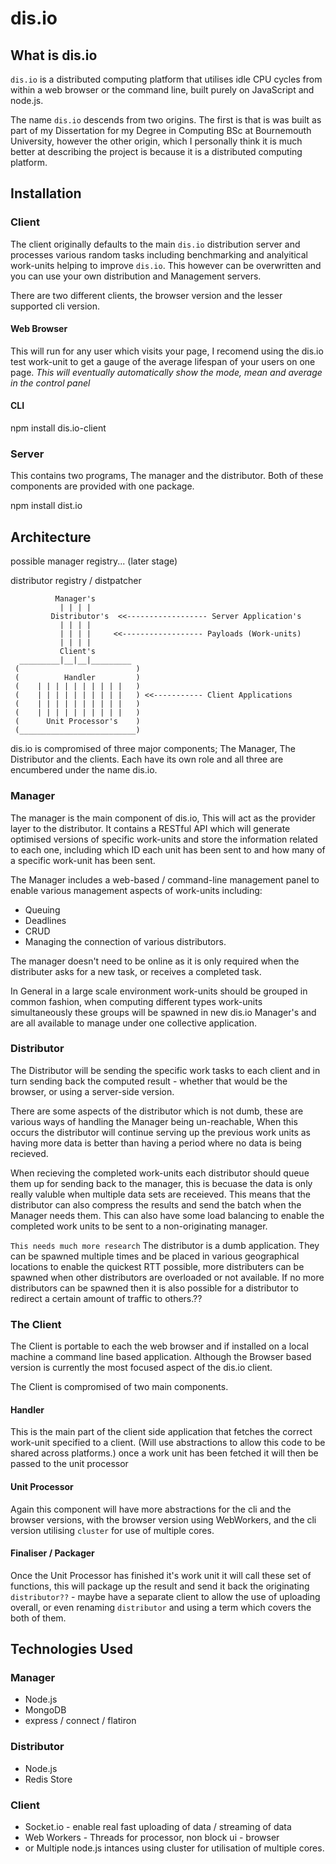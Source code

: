 # dis.io

## What is dis.io

`dis.io` is a distributed computing platform that utilises idle CPU cycles from within a web browser or the command line, built purely on JavaScript and node.js.

The name `dis.io` descends from two origins. The first is that is was built as part of my Dissertation for my Degree in Computing BSc at Bournemouth University, however the other origin, which I personally think it is much better at describing the project is because it is a distributed computing platform.

## Installation

### Client

The client originally defaults to the main `dis.io` distribution server and processes various random tasks including benchmarking and analyitical work-units helping to improve `dis.io`. This however can be overwritten and you can use your own distribution and Management servers.

There are two different clients, the browser version and the lesser supported cli version.

#### Web Browser

This will run for any user which visits your page, I recomend using the dis.io test work-unit to get a gauge of the average lifespan of your users on one page. *This will eventually automatically show the mode, mean and average in the control panel*

   <script src='http://tomg.co/dis.io/client.js'></script>

#### CLI

   npm install dis.io-client

### Server

This contains two programs, The manager and the distributor. Both of these components are provided with one package.

   npm install dist.io

## Architecture

possible manager registry... (later stage)

distributor registry / distpatcher

              Manager's
               | | | |
             Distributor's  <<------------------ Server Application's
               | | | |
               | | | |     <<------------------ Payloads (Work-units)
               | | | |
               Client's
      _________|__|__|_________
     (                          )
     (          Handler         )
     (    | | | | | | | | | |   )
     (    | | | | | | | | | |   ) <<----------- Client Applications
     (    | | | | | | | | | |   )
     (    | | | | | | | | | |   )
     (      Unit Processor's    )
     (__________________________)

dis.io is compromised of three major components; The Manager, The Distributor and the clients. Each have its own role and all three are encumbered under the name dis.io.

### Manager

The manager is the main component of dis.io, This will act as the provider layer to the distributor. It contains a RESTful API which will generate optimised versions of specific work-units and store the information related to each one, including which ID each unit has been sent to and how many of a specific work-unit has been sent.

The Manager includes a web-based / command-line management panel to enable various management aspects of work-units including:

- Queuing
- Deadlines
- CRUD
- Managing the connection of various distributors.

The manager doesn't need to be online as it is only required when the distributer asks for a new task, or receives a completed task.

In General in a large scale environment work-units should be grouped in common fashion, when computing different types work-units simultaneously these groups will be spawned in new dis.io Manager's and are all available to manage under one collective application.

### Distributor

The Distributor will be sending the specific work tasks to each client and in turn sending back the computed result - whether that would be the browser, or using a server-side version.

There are some aspects of the distributor which is not dumb, these are various ways of handling the Manager being un-reachable, When this occurs the distributor will continue serving up the previous work units as having more data is better than having a period where no data is being recieved.

When recieving the completed work-units each distributor should queue them up for sending back to the manager, this is becuase the data is only really valuble when multiple data sets are receieved. This means that the distributor can also compress the results and send the batch when the Manager needs them. This can also have some load balancing to enable the completed work units to be sent to a non-originating manager.

`This needs much more research`
The distributor is a dumb application. They can be spawned multiple times and be placed in various geographical locations to enable the quickest RTT possible, more distributers can be spawned when other distributors are overloaded or not available. If no more distributors can be spawned then it is also possible for a distributor to redirect a certain amount of traffic to others.??


### The Client

The Client is portable to each the web browser and if installed on a local machine a command line based application. Although the Browser based version is currently the most focused aspect of the dis.io client.

The Client is compromised of two main components.

#### Handler

This is the main part of the client side application that fetches the correct work-unit specified to a client. (Will use abstractions to allow this code to be shared across platforms.) once a work unit has been fetched it will then be passed to the unit processor

#### Unit Processor

Again this component will have more abstractions for the cli and the browser versions, with the browser version using WebWorkers, and the cli version utilising `cluster` for use of multiple cores.

#### Finaliser / Packager

Once the Unit Processor has finished it's work unit it will call these set of functions, this will package up the result and send it back the originating `distributor??` - maybe have a separate client to allow the use of uploading overall, or even renaming `distributor` and using a term which covers the both of them.


## Technologies Used

### Manager
- Node.js
- MongoDB
- express / connect / flatiron

### Distributor
- Node.js
- Redis Store

### Client
- Socket.io - enable real fast uploading of data / streaming of data
- Web Workers - Threads for processor, non block ui - browser
- or Multiple node.js intances using cluster for utilisation of multiple cores.